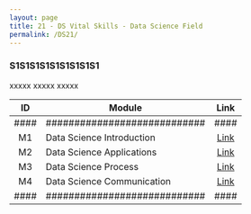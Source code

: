 ```yaml
---
layout: page
title: 21 - DS Vital Skills - Data Science Field
permalink: /DS21/
---
```


<h3>S1S1S1S1S1S1S1S1S1</h3>

xxxxx xxxxx xxxxx

| ID | Module                     |Link|
|:--:|----------------------------|:--:|
|####|############################|####|
| M1 | Data Science Introduction  |[Link](/01-MSDS/DS19/M1/)|
| M2 | Data Science Applications  |[Link](/01-MSDS/DS19/M2/)|
| M3 | Data Science Process       |[Link](/01-MSDS/DS19/M3/)|
| M4 | Data Science Communication |[Link](/01-MSDS/DS19/M4/)|
|####|############################|####|

